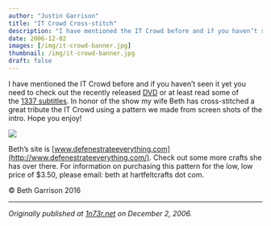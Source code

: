 ```yaml
---
author: "Justin Garrison"
title: "IT Crowd Cross-stitch"
description: "I have mentioned the IT Crowd before and if you haven’t seen it yet you need to check out"
date: 2006-12-02
images: [/img/it-crowd-banner.jpg]
thumbnail: /img/it-crowd-banner.jpg
draft: false
---
```


I have mentioned the IT Crowd before and if you haven’t seen it yet you need to check out the recently released [DVD](http://www.amazon.co.uk/The-IT-Crowd/dp/B000EU1OYC) or at least read some of the [1337 subtitles](http://forums.somethingawful.com/showthread.php?s=&threadid=2175768). In honor of the show my wife Beth has cross-stitched a great tribute the IT Crowd using a pattern we made from screen shots of the intro. Hope you enjoy!

![](/img/0_o7UYqApnkH14bb7m.jpg)

Beth’s site is [www.defenestrateeverything.com](http://www.defenestrateeverything.com/). Check out some more crafts she has over there. For information on purchasing this pattern for the low, low price of $3.50, please email: beth at hartfeltcrafts dot com.

© Beth Garrison 2016

---

_Originally published at [1n73r.net](http://1n73r.net/2006/12/02/it-crowd-cross-stitch/) on December 2, 2006._
